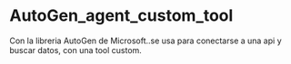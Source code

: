 # AutoGen_agent_custom_tool
Con la libreria AutoGen de Microsoft..se usa para conectarse a una api y buscar datos,  con una tool custom.
